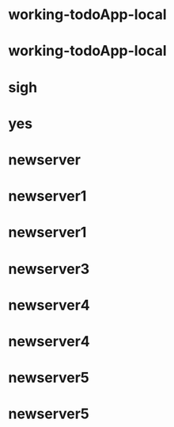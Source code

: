# working-todoApp-local
# working-todoApp-local
# sigh
# yes
# newserver
# newserver1
# newserver1
# newserver3
# newserver4
# newserver4
# newserver5
# newserver5
